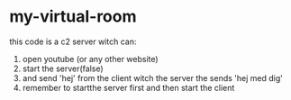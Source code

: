 # my-virtual-room
this code is a c2 server witch can:
1. open youtube (or any other website)
2. start the server(false)
3. and send 'hej' from the client witch the server the sends 'hej med dig'
4. remember to startthe server first and then start the client
